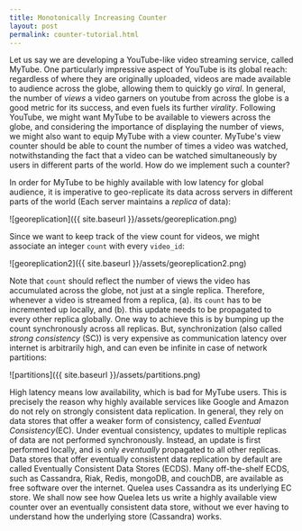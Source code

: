 ```yaml
---
title: Monotonically Increasing Counter
layout: post
permalink: counter-tutorial.html
---
```


Let us say we are developing a YouTube-like video streaming service,
called MyTube.  One particularly impressive aspect of YouTube is its
global reach: regardless of where they are originally uploaded, videos
are made available to audience across the globe, allowing them to
quickly go _viral_. In general, the number of _views_ a video garners
on youtube from across the globe is a good metric for its success, and
even fuels its further _virality_. Following YouTube, we might want
MyTube to be available to viewers across the globe, and considering
the importance of displaying the number of views, we might also want
to equip MyTube with a view counter. MyTube's view counter should be
able to count the number of times a video was watched, notwithstanding
the fact that a video can be watched simultaneously by users in
different parts of the world. How do we implement such a counter?

In order for MyTube to be highly available with low latency for global
audience, it is imperative to geo-replicate its data across servers in
different parts of the world (Each server maintains a _replica_ of
data):

![georeplication]({{ site.baseurl }}/assets/georeplication.png)

Since we want to keep track of the view count for videos, we might
associate an integer `count` with every `video_id`:

![georeplication2]({{ site.baseurl }}/assets/georeplication2.png)

Note that `count` should reflect the number of views the video has
accumulated across the globe, not just at a single replica. Therefore,
whenever a video is streamed from a replica, (a). its `count` has to
be incremented up locally, and (b). this update needs to be propagated
to every other replica globally. One way to achieve this is by bumping
up the count synchronously across all replicas. But, synchronization
(also called _strong consistency_ (SC)) is very expensive as
communication latency over internet is arbitrarily high, and can even
be infinite in case of network partitions: 

![partitions]({{ site.baseurl }}/assets/partitions.png)

High latency means low availability, which is bad for MyTube users.
This is precisely the reason why highly available services like Google
and Amazon do not rely on strongly consistent data replication. In
general, they rely on data stores that offer a weaker form of
consistency, called _Eventual Consistency_(EC). Under eventual
consistency, updates to multiple replicas of data are not performed
synchronously.  Instead, an update is first performed locally, and is
only _eventually_ propagated to all other replicas. Data stores that
offer eventually consistent data replication by default are called
Eventually Consistent Data Stores (ECDS). Many off-the-shelf ECDS,
such as Cassandra, Riak, Redis, mongoDB, and couchDB, are available as
free software over the internet. <!--As we shall see later in this
tutorial, simple eventual consistency is not enough in all the cases;
occassionally we do require stronger forms of replication, albeit not
as strong as SC. Recognizing this need, different stores provide
various features that let us achieve stronger data replication. -->
Quelea uses Cassandra as its underlying EC store. We shall now see how
Quelea lets us write a highly available view counter over an
eventually consistent data store, without we ever having to understand
how the underlying store (Cassandra) works.

